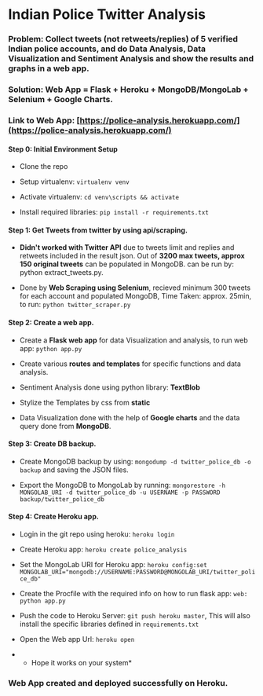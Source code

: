 # Indian Police Twitter Analysis

### Problem: Collect tweets (not retweets/replies) of 5 verified Indian police accounts, and do Data Analysis, Data Visualization and Sentiment Analysis and show the results and graphs in a web app.

### Solution: Web App = Flask + Heroku + MongoDB/MongoLab + Selenium + Google Charts.

### Link to Web App: [https://police-analysis.herokuapp.com/](https://police-analysis.herokuapp.com/)

#### Step 0: Initial Environment Setup

- Clone the repo

- Setup virtualenv: `virtualenv venv`

- Activate virtualenv: `cd venv\scripts && activate`

- Install required libraries: `pip install -r requirements.txt`

#### Step 1: Get Tweets from twitter by using api/scraping.

- **Didn't worked with Twitter API** due to tweets limit and replies and retweets included in the result json. Out of **3200 max tweets, approx 150 original tweets** can be populated in MongoDB. can be run by: python extract_tweets.py.

- Done by **Web Scraping using Selenium**, recieved minimum 300 tweets for each account and populated MongoDB, Time Taken: approx. 25min, to run: `python twitter_scraper.py`

#### Step 2: Create a web app.

- Create a **Flask web app** for data Visualization and analysis, to run web app: `python app.py`

- Create various **routes and templates** for specific functions and data analysis.

- Sentiment Analysis done using python library: **TextBlob**

- Stylize the Templates by css from **static**

- Data Visualization done with the help of **Google charts** and the data query done from **MongoDB**.

#### Step 3: Create DB backup.

- Create MongoDB backup by using: `mongodump -d twitter_police_db -o backup` and saving the JSON files.

- Export the MongoDB to MongoLab by running: `mongorestore -h MONGOLAB_URI -d twitter_police_db -u USERNAME -p PASSWORD backup/twitter_police_db`

#### Step 4: Create Heroku app.

- Login in the git repo using heroku: `heroku login`

- Create Heroku app: `heroku create police_analysis`

- Set the MongoLab URI for Heroku app: `heroku config:set MONGOLAB_URI="mongodb://USERNAME:PASSWORD@MONGOLAB_URI/twitter_police_db"`

- Create the Procfile with the required info on how to run flask app: `web: python app.py`

- Push the code to Heroku Server: `git push heroku master`, This will also install the specific libraries defined in `requirements.txt`

- Open the Web app Url: `heroku open`
- * Hope it works on your system*

### Web App created and deployed successfully on Heroku.
